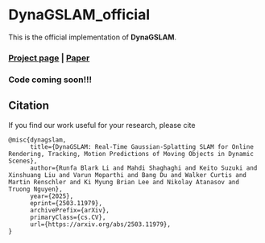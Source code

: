 # DynaGSLAM_official

This is the official implementation of **DynaGSLAM**.
### [Project page](https://blarklee.github.io/dynagslam/) | [Paper](https://arxiv.org/pdf/2503.11979)

### Code coming soon!!!



## Citation
If you find our work useful for your research, please cite
```
@misc{dynagslam,
      title={DynaGSLAM: Real-Time Gaussian-Splatting SLAM for Online Rendering, Tracking, Motion Predictions of Moving Objects in Dynamic Scenes}, 
      author={Runfa Blark Li and Mahdi Shaghaghi and Keito Suzuki and Xinshuang Liu and Varun Moparthi and Bang Du and Walker Curtis and Martin Renschler and Ki Myung Brian Lee and Nikolay Atanasov and Truong Nguyen},
      year={2025},
      eprint={2503.11979},
      archivePrefix={arXiv},
      primaryClass={cs.CV},
      url={https://arxiv.org/abs/2503.11979}, 
}
```
